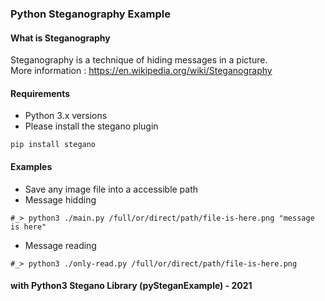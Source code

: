 ### Python Steganography Example

#### What is Steganography 
Steganography is a technique of hiding messages in a picture. <br>More information : https://en.wikipedia.org/wiki/Steganography

#### Requirements
- Python 3.x versions
- Please install the stegano plugin
~~~~
pip install stegano
~~~~

#### Examples
- Save any image file into a accessible path
- Message hidding
~~~~
#_> python3 ./main.py /full/or/direct/path/file-is-here.png "message is here"
~~~~
- Message reading
~~~~
#_> python3 ./only-read.py /full/or/direct/path/file-is-here.png
~~~~

#### with Python3 Stegano Library (pySteganExample) - 2021